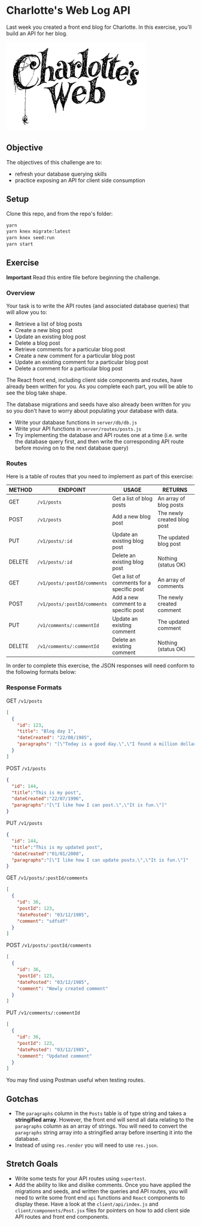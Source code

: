 # Charlotte's Web Log API

Last week you created a front end blog for Charlotte. In this exercise, you'll build an API for her blog.

![Charlotte's Web](charlottes-web.png)


## Objective

The objectives of this challenge are to:

- refresh your database querying skills
- practice exposing an API for client side consumption


## Setup

Clone this repo, and from the repo's folder:

```sh
yarn
yarn knex migrate:latest
yarn knex seed:run
yarn start
```


## Exercise

**Important** Read this entire file before beginning the challenge.


### Overview

Your task is to write the API routes (and associated database queries) that will allow you to:

 - Retrieve a list of blog posts
 - Create a new blog post
 - Update an existing blog post
 - Delete a blog post
 - Retrieve comments for a particular blog post
 - Create a new comment for a particular blog post
 - Update an existing comment for a particular blog post
 - Delete a comment for a particular blog post

The React front end, including client side components and routes, have already been written for you. As you complete each part, you will be able to see the blog take shape.

The database migrations and seeds have also already been written for you so you don't have to worry about populating your database with data.

- Write your database functions in `server/db/db.js`
- Write your API functions in `server/routes/posts.js`
- Try implementing the database and API routes one at a time (i.e. write the database query first, and then write the corresponding API route before moving on to the next database query)


### Routes

Here is a table of routes that you need to implement as part of this exercise:

| METHOD | ENDPOINT                                | USAGE                                      | RETURNS                     |
|--------|-----------------------------------------|--------------------------------------------|-----------------------------|
| GET    | `/v1/posts`                             | Get a list of blog posts                   | An array of blog posts      |
| POST   | `/v1/posts`                             | Add a new blog post                        | The newly created blog post |
| PUT    | `/v1/posts/:id`                         | Update an existing blog post               | The updated blog post       |
| DELETE | `/v1/posts/:id`                         | Delete an existing blog post               | Nothing (status OK)         |
| GET    | `/v1/posts/:postId/comments`            | Get a list of comments for a specific post | An array of comments        |
| POST   | `/v1/posts/:postId/comments`            | Add a new comment to a specific post       | The newly created comment   |
| PUT    | `/v1/comments/:commentId`               | Update an existing comment                 | The updated comment         |
| DELETE | `/v1/comments/:commentId`               | Delete an existing comment                 | Nothing (status OK)         |

In order to complete this exercise, the JSON responses will need conform to the following formats below:


### Response Formats

GET `/v1/posts`

```json
[
  {
    "id": 123,
    "title": "Blog day 1",
    "dateCreated": "22/08/1985",
    "paragraphs": "[\"Today is a good day.\",\"I found a million dollars\"]"
  }
]
```

POST `/v1/posts`

```json
{
  "id": 144,
  "title":"This is my post",
  "dateCreated":"22/07/1996",
  "paragraphs":"[\"I like how I can post.\",\"It is fun.\"]"
}
```

PUT `/v1/posts`

```json
{
  "id": 144,
  "title":"This is my updated post",
  "dateCreated":"01/01/2008",
  "paragraphs":"[\"I like how I can update posts.\",\"It is fun.\"]"
}
```

GET `/v1/posts/:postId/comments`

```json
[
  {
    "id": 36,
    "postId": 123,
    "datePosted": "03/12/1985",
    "comment": "sdfsdf"
  }
]
```

POST `/v1/posts/:postId/comments`

```json
[
  {
    "id": 36,
    "postId": 123,
    "datePosted": "03/12/1985",
    "comment": "Newly created comment"
  }
]
```

PUT `/v1/comments/:commentId`

```json
[
  {
    "id": 36,
    "postId": 123,
    "datePosted": "03/12/1985",
    "comment": "Updated comment"
  }
]
```

You may find using Postman useful when testing routes.


## Gotchas

- The `paragraphs` column in the `Posts` table is of type string and takes a **stringified array**. However, the front end will send all data relating to the `paragraphs` column as an array of strings. You will need to convert the `paragraphs` string array into a stringified array before inserting it into the database.
- Instead of using `res.render` you will need to use `res.json`.


## Stretch Goals

- Write some tests for your API routes using `supertest`.
- Add the ability to like and dislike comments. Once you have applied the migrations and seeds, and written the queries and API routes, you will need to write some front end `api` functions and `React` components to display these. Have a look at the `client/api/index.js` and `client/components/Post.jsx` files for pointers on how to add client side API routes and front end components.

